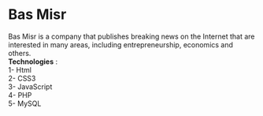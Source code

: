 # Bas Misr
Bas Misr is a company that publishes breaking news on the Internet that are interested in many areas, including entrepreneurship, economics and others.<br>
<b>Technologies</b> :<br>
1- Html<br>
2- CSS3<br>
3- JavaScript<br>
4- PHP<br>
5- MySQL<br>

